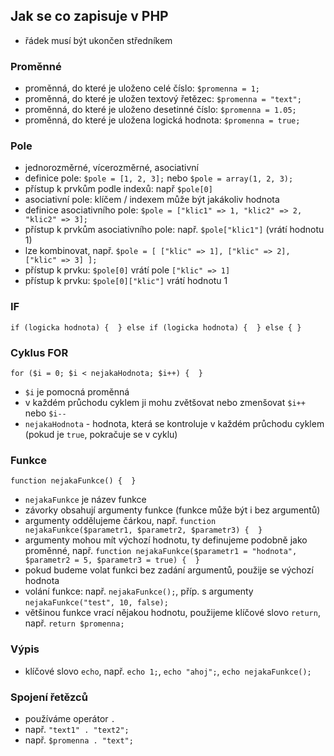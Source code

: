 Jak se co zapisuje v PHP
---

- řádek musí být ukončen středníkem

### Proměnné
- proměnná, do které je uloženo celé číslo: `$promenna = 1;`
- proměnná, do které je uložen textový řetězec: `$promenna = "text";`
- proměnná, do které je uloženo desetinné číslo: `$promenna = 1.05;`
- proměnná, do které je uložena logická hodnota: `$promenna = true;`

### Pole
- jednorozměrné, vícerozměrné, asociativní
- definice pole: `$pole = [1, 2, 3];` nebo `$pole = array(1, 2, 3);`
- přístup k prvkům podle indexů: např `$pole[0]`
- asociativní pole: klíčem / indexem může být jakákoliv hodnota
- definice asociativního pole: `$pole = ["klic1" => 1, "klic2" => 2, "klic2" => 3];`
- přístup k prvkům asociativního pole: např. `$pole["klic1"]` (vrátí hodnotu 1)
- lze kombinovat, např. `$pole = [ ["klic" => 1], ["klic" => 2], ["klic" => 3] ];`
- přístup k prvku: `$pole[0]` vrátí pole `["klic" => 1]`
- přístup k prvku: `$pole[0]["klic"]` vrátí hodnotu 1

### IF
`if (logicka hodnota) {  } else if (logicka hodnota) {  } else { } `

### Cyklus FOR
`for ($i = 0; $i < nejakaHodnota; $i++) {  }`
- `$i` je pomocná proměnná
- v každém průchodu cyklem ji mohu zvětšovat nebo zmenšovat `$i++` nebo `$i--` 
- `nejakaHodnota` - hodnota, která se kontroluje v každém průchodu cyklem (pokud je `true`, pokračuje se v cyklu)

### Funkce
`function nejakaFunkce() {  }`
- `nejakaFunkce` je název funkce
- závorky obsahují argumenty funkce (funkce může být i bez argumentů)
- argumenty oddělujeme čárkou, např. `function nejakaFunkce($parametr1, $parametr2, $parametr3) {  }`
- argumenty mohou mít výchozí hodnotu, ty definujeme podobně jako proměnné, např. `function nejakaFunkce($parametr1 = "hodnota", $parametr2 = 5, $parametr3 = true) {  }`
- pokud budeme volat funkci bez zadání argumentů, použije se výchozí hodnota
- volání funkce: např. `nejakaFunkce();`, příp. s argumenty `nejakaFunkce("test", 10, false);`
- většinou funkce vrací nějakou hodnotu, použijeme klíčové slovo `return`, např. `return $promenna;`

### Výpis
- klíčové slovo `echo`, např. `echo 1;`, `echo "ahoj";`, `echo nejakaFunkce();`

### Spojení řetězců
- používáme operátor `.`
- např. `"text1" . "text2";`
- např. `$promenna . "text";`